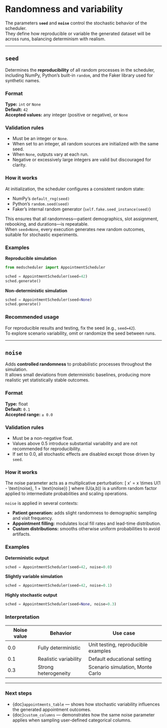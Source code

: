 # Randomness and variability

The parameters **`seed`** and **`noise`** control the stochastic behavior of the scheduler.  
They define how reproducible or variable the generated dataset will be across runs, balancing determinism with realism.

---

## `seed`

Determines the **reproducibility** of all random processes in the scheduler, including NumPy, Python’s built-in `random`, and the Faker library used for synthetic names.

### Format
**Type:** `int` or `None`  
**Default:** `42`  
**Accepted values:** any integer (positive or negative), or `None`

### Validation rules
- Must be an integer or `None`.  
- When set to an integer, all random sources are initialized with the same seed.  
- When `None`, outputs vary at each run.  
- Negative or excessively large integers are valid but discouraged for clarity.

### How it works
At initialization, the scheduler configures a consistent random state:
- NumPy’s `default_rng(seed)`  
- Python’s `random.seed(seed)`  
- Faker’s internal random generator (`self.fake.seed_instance(seed)`)

This ensures that all randomness—patient demographics, slot assignment, rebooking, and durations—is repeatable.  
When `seed=None`, every execution generates new random outcomes, suitable for stochastic experiments.

### Examples

**Reproducible simulation**
```python
from medscheduler import AppointmentScheduler

sched = AppointmentScheduler(seed=42)
sched.generate()
```

**Non-deterministic simulation**
```python
sched = AppointmentScheduler(seed=None)
sched.generate()
```

### Recommended usage
For reproducible results and testing, fix the seed (e.g., `seed=42`).  
To explore scenario variability, omit or randomize the seed between runs.

---

## `noise`

Adds **controlled randomness** to probabilistic processes throughout the simulation.  
It allows small deviations from deterministic baselines, producing more realistic yet statistically stable outcomes.

### Format
**Type:** float  
**Default:** `0.1`  
**Accepted range:** `≥ 0.0`

### Validation rules
- Must be a non-negative float.  
- Values above 0.5 introduce substantial variability and are not recommended for reproducibility.  
- If set to 0.0, all stochastic effects are disabled except those driven by `seed`.

### How it works
The noise parameter acts as a multiplicative perturbation:
\[
x' = x \times U(1 - \text{noise}, 1 + \text{noise})
\]
where \(U(a,b)\) is a uniform random factor applied to intermediate probabilities and scaling operations.

`noise` is applied in several contexts:
- **Patient generation:** adds slight randomness to demographic sampling and visit frequency.  
- **Appointment filling:** modulates local fill rates and lead-time distribution.  
- **Custom distributions:** smooths otherwise uniform probabilities to avoid artifacts.

### Examples

**Deterministic output**
```python
sched = AppointmentScheduler(seed=42, noise=0.0)
```

**Slightly variable simulation**
```python
sched = AppointmentScheduler(seed=42, noise=0.1)
```

**Highly stochastic output**
```python
sched = AppointmentScheduler(seed=None, noise=0.3)
```

### Interpretation
| Noise value | Behavior | Use case |
|--------------|-----------|----------|
| 0.0 | Fully deterministic | Unit testing, reproducible examples |
| 0.1 | Realistic variability | Default educational setting |
| 0.3 | Strong heterogeneity | Scenario simulation, Monte Carlo |

---

### Next steps

- {doc}`appointments_table` — shows how stochastic variability influences the generated appointment outcomes.  
- {doc}`custom_columns` — demonstrates how the same noise parameter applies when sampling user-defined categorical columns.


